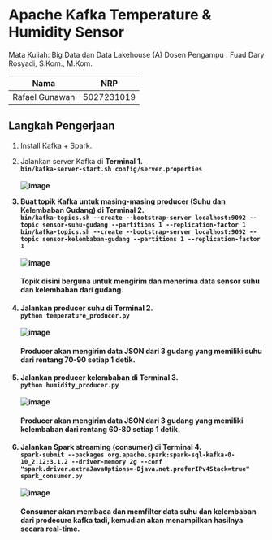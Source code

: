 # Apache Kafka Temperature & Humidity Sensor

Mata Kuliah: Big Data dan Data Lakehouse (A)
Dosen Pengampu : Fuad Dary Rosyadi, S.Kom., M.Kom.

| Nama                     | NRP        |
| ------------------------ | ---------- |
| Rafael Gunawan | 5027231019 |

## Langkah Pengerjaan
1. Install Kafka + Spark.
2. Jalankan server Kafka di <strong>Terminal 1<strong>. <br>
   `bin/kafka-server-start.sh config/server.properties` <br> <br>
   ![image](https://github.com/user-attachments/assets/d7ce4ac6-59d6-4d1d-81d3-40b95902b014)

3. Buat topik Kafka untuk masing-masing producer (Suhu dan Kelembaban Gudang) di <strong>Terminal 2<strong>. <br>
   `bin/kafka-topics.sh --create --bootstrap-server localhost:9092 --topic sensor-suhu-gudang --partitions 1 --replication-factor 1` <br>
   `bin/kafka-topics.sh --create --bootstrap-server localhost:9092 --topic sensor-kelembaban-gudang --partitions 1 --replication-factor 1` <br> <br>
   ![image](https://github.com/user-attachments/assets/c8a3ee4a-927d-423c-a484-c43031ed2d40)
   #### Topik disini berguna untuk mengirim dan menerima data sensor suhu dan kelembaban dari gudang.

4. Jalankan producer suhu di <strong>Terminal 2<strong>. <br>
   `python temperature_producer.py` <br> <br>
   ![image](https://github.com/user-attachments/assets/bc2d86f0-baf3-4867-ab55-65a505fd7ed1)
   #### Producer akan mengirim data JSON dari 3 gudang yang memiliki suhu dari rentang 70-90 setiap 1 detik.

5. Jalankan producer kelembaban di <strong>Terminal 3<strong>. <br>
   `python humidity_producer.py` <br> <br>
   ![image](https://github.com/user-attachments/assets/c601d595-0529-47b7-a7cd-e6ddee39c4ff)
   #### Producer akan mengirim data JSON dari 3 gudang yang memiliki kelembaban dari rentang 60-80 setiap 1 detik.

6. Jalankan Spark streaming (consumer) di <strong>Terminal 4<strong>. <br>
   `spark-submit --packages org.apache.spark:spark-sql-kafka-0-10_2.12:3.1.2 --driver-memory 2g --conf "spark.driver.extraJavaOptions=-Djava.net.preferIPv4Stack=true" spark_consumer.py` <br> <br>
   ![image](https://github.com/user-attachments/assets/cfcd0275-96fd-43ca-b561-1d07c52f8c09)
   #### Consumer akan membaca dan memfilter data suhu dan kelembaban dari prodecure kafka tadi, kemudian akan menampilkan hasilnya secara real-time.
